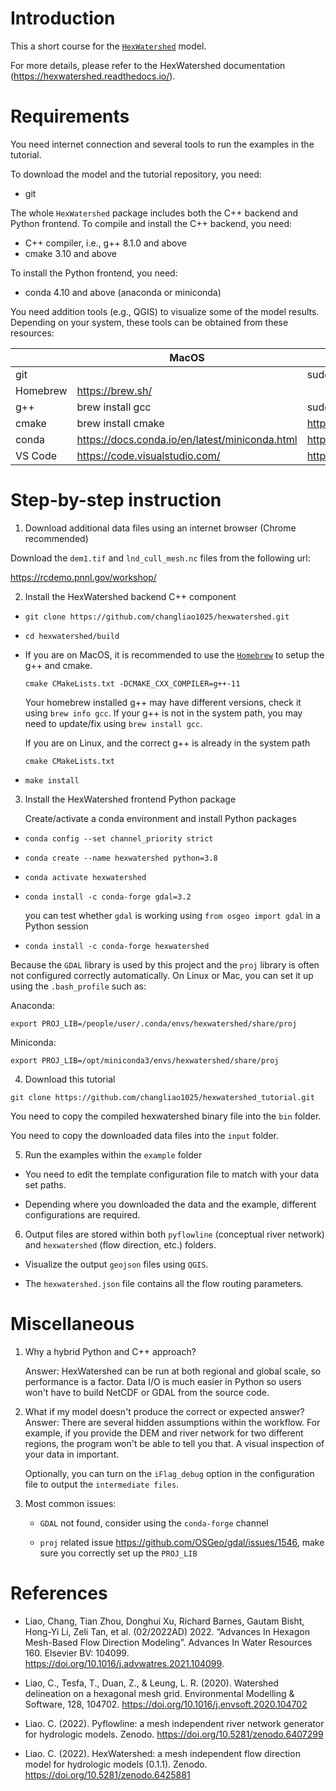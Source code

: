 # Introduction

This a short course for the  <a href="https://www.hexwatershed.org/">`HexWatershed`</a> model.

For more details, please refer to the HexWatershed documentation (https://hexwatershed.readthedocs.io/).

# Requirements

You need internet connection and several tools to run the examples in the tutorial.

To download the model and the tutorial repository, you need:

- git 

The whole `HexWatershed` package includes both the C++ backend and Python frontend. 
To compile and install the C++ backend, you need:

- C++ compiler, i.e., g++ 8.1.0 and above
- cmake 3.10 and above

To install the Python frontend, you need:

- conda 4.10 and above (anaconda or miniconda)

You need addition tools (e.g., QGIS) to visualize some of the model results.
Depending on your system, these tools can be obtained from these resources:

|       | MacOS |  Ubuntu | HPC |
| ---- | ----------- | -----------| -----------|
|git | |sudo apt install git-all| |
|Homebrew      | https://brew.sh/ | | |
|g++    | brew install gcc | sudo apt-get install g++ | module load gcc|
|cmake| brew install cmake| https://cmake.org/download/| module load cmake|
|conda| https://docs.conda.io/en/latest/miniconda.html | https://docs.conda.io/en/latest/miniconda.html | module load anaconda3 |
|VS Code| https://code.visualstudio.com/ |https://code.visualstudio.com/ |https://code.visualstudio.com/ |

# Step-by-step instruction

1. Download additional data files using an internet browser (Chrome recommended)

Download the `dem1.tif` and `lnd_cull_mesh.nc` files from the following url:

https://rcdemo.pnnl.gov/workshop/

2. Install the HexWatershed backend C++ component

- `git clone https://github.com/changliao1025/hexwatershed.git`

- `cd hexwatershed/build`

- If you are on MacOS, it is recommended to use the <a href="https://brew.sh/">`Homebrew`</a> to setup the g++ and cmake. 

   `cmake CMakeLists.txt -DCMAKE_CXX_COMPILER=g++-11`  
   
   Your homebrew installed g++ may have different versions, check it using `brew info gcc`.
   If your g++ is not in the system path, you may need to update/fix using `brew install gcc`.

   If you are on Linux, and the correct g++ is already in the system path

   `cmake CMakeLists.txt`

- `make install`

3. Install the HexWatershed frontend Python package 
   
   Create/activate a conda environment and install Python packages

- `conda config --set channel_priority strict`

- `conda create --name hexwatershed python=3.8`

- `conda activate hexwatershed`

- `conda install -c conda-forge gdal=3.2`

   you can test whether `gdal` is working using `from osgeo import gdal` in a Python session

- `conda install -c conda-forge hexwatershed`

Because the `GDAL` library is used by this project and the `proj` library is often not configured correctly automatically. 
On Linux or Mac, you can set it up using the `.bash_profile` such as:

Anaconda:

`export PROJ_LIB=/people/user/.conda/envs/hexwatershed/share/proj`

Miniconda:

`export PROJ_LIB=/opt/miniconda3/envs/hexwatershed/share/proj`

4. Download this tutorial

`git clone https://github.com/changliao1025/hexwatershed_tutorial.git`

You need to copy the compiled hexwatershed binary file into the `bin` folder. 

You need to copy the downloaded data files into the `input` folder.

5. Run the examples within the `example` folder

- You need to edit the template configuration file to match with your data set paths.

- Depending where you downloaded the data and the example, different configurations are required.

6. Output files are stored within both `pyflowline` (conceptual river network) and `hexwatershed` (flow direction, etc.) folders. 
   
- Visualize the output `geojson` files using `QGIS`. 
  
- The `hexwatershed.json` file contains all the flow routing parameters.

# Miscellaneous

1. Why a hybrid Python and C++ approach?
   
   Answer: HexWatershed can be run at both regional and global scale, so performance is a factor. Data I/O is much easier in Python so users won't have to build NetCDF or GDAL from the source code.

2. What if my model doesn't produce the correct or expected answer?
   Answer: There are several hidden assumptions within the workflow. For example, if you provide the DEM and river network for two different regions, the program won't be able to tell you that. A visual inspection of your data in important.
   
   Optionally, you can turn on the `iFlag_debug` option in the configuration file to output the `intermediate files`.

3. Most common issues:
   
   - `GDAL` not found, consider using the `conda-forge` channel 

   - `proj` related issue https://github.com/OSGeo/gdal/issues/1546, make sure you correctly set up the `PROJ_LIB`


# References

* Liao, Chang, Tian Zhou, Donghui Xu, Richard Barnes, Gautam Bisht, Hong-Yi Li, Zeli Tan, et al. (02/2022AD) 2022. “Advances In Hexagon Mesh-Based Flow Direction Modeling”. Advances In Water Resources 160. Elsevier BV: 104099. 
https://doi.org/10.1016/j.advwatres.2021.104099.

* Liao, C., Tesfa, T., Duan, Z., & Leung, L. R. (2020). Watershed delineation on a hexagonal mesh grid. Environmental Modelling & Software, 128, 104702. https://doi.org/10.1016/j.envsoft.2020.104702

* Liao. C. (2022). Pyflowline: a mesh independent river network generator for hydrologic models. Zenodo. https://doi.org/10.5281/zenodo.6407299

* Liao. C. (2022). HexWatershed: a mesh independent flow direction model for hydrologic models (0.1.1). Zenodo. https://doi.org/10.5281/zenodo.6425881